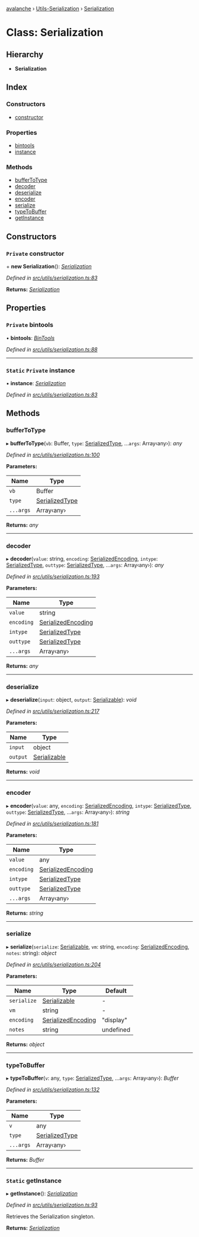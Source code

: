 [avalanche](../README.md) › [Utils-Serialization](../modules/utils_serialization.md) › [Serialization](utils_serialization.serialization.md)

# Class: Serialization

## Hierarchy

* **Serialization**

## Index

### Constructors

* [constructor](utils_serialization.serialization.md#private-constructor)

### Properties

* [bintools](utils_serialization.serialization.md#private-bintools)
* [instance](utils_serialization.serialization.md#static-private-instance)

### Methods

* [bufferToType](utils_serialization.serialization.md#buffertotype)
* [decoder](utils_serialization.serialization.md#decoder)
* [deserialize](utils_serialization.serialization.md#deserialize)
* [encoder](utils_serialization.serialization.md#encoder)
* [serialize](utils_serialization.serialization.md#serialize)
* [typeToBuffer](utils_serialization.serialization.md#typetobuffer)
* [getInstance](utils_serialization.serialization.md#static-getinstance)

## Constructors

### `Private` constructor

\+ **new Serialization**(): *[Serialization](utils_serialization.serialization.md)*

*Defined in [src/utils/serialization.ts:83](https://github.com/ava-labs/avalanchejs/blob/2850ce5/src/utils/serialization.ts#L83)*

**Returns:** *[Serialization](utils_serialization.serialization.md)*

## Properties

### `Private` bintools

• **bintools**: *[BinTools](utils_bintools.bintools.md)*

*Defined in [src/utils/serialization.ts:88](https://github.com/ava-labs/avalanchejs/blob/2850ce5/src/utils/serialization.ts#L88)*

___

### `Static` `Private` instance

▪ **instance**: *[Serialization](utils_serialization.serialization.md)*

*Defined in [src/utils/serialization.ts:83](https://github.com/ava-labs/avalanchejs/blob/2850ce5/src/utils/serialization.ts#L83)*

## Methods

###  bufferToType

▸ **bufferToType**(`vb`: Buffer, `type`: [SerializedType](../modules/utils_serialization.md#serializedtype), ...`args`: Array‹any›): *any*

*Defined in [src/utils/serialization.ts:100](https://github.com/ava-labs/avalanchejs/blob/2850ce5/src/utils/serialization.ts#L100)*

**Parameters:**

Name | Type |
------ | ------ |
`vb` | Buffer |
`type` | [SerializedType](../modules/utils_serialization.md#serializedtype) |
`...args` | Array‹any› |

**Returns:** *any*

___

###  decoder

▸ **decoder**(`value`: string, `encoding`: [SerializedEncoding](../modules/utils_serialization.md#serializedencoding), `intype`: [SerializedType](../modules/utils_serialization.md#serializedtype), `outtype`: [SerializedType](../modules/utils_serialization.md#serializedtype), ...`args`: Array‹any›): *any*

*Defined in [src/utils/serialization.ts:193](https://github.com/ava-labs/avalanchejs/blob/2850ce5/src/utils/serialization.ts#L193)*

**Parameters:**

Name | Type |
------ | ------ |
`value` | string |
`encoding` | [SerializedEncoding](../modules/utils_serialization.md#serializedencoding) |
`intype` | [SerializedType](../modules/utils_serialization.md#serializedtype) |
`outtype` | [SerializedType](../modules/utils_serialization.md#serializedtype) |
`...args` | Array‹any› |

**Returns:** *any*

___

###  deserialize

▸ **deserialize**(`input`: object, `output`: [Serializable](utils_serialization.serializable.md)): *void*

*Defined in [src/utils/serialization.ts:217](https://github.com/ava-labs/avalanchejs/blob/2850ce5/src/utils/serialization.ts#L217)*

**Parameters:**

Name | Type |
------ | ------ |
`input` | object |
`output` | [Serializable](utils_serialization.serializable.md) |

**Returns:** *void*

___

###  encoder

▸ **encoder**(`value`: any, `encoding`: [SerializedEncoding](../modules/utils_serialization.md#serializedencoding), `intype`: [SerializedType](../modules/utils_serialization.md#serializedtype), `outtype`: [SerializedType](../modules/utils_serialization.md#serializedtype), ...`args`: Array‹any›): *string*

*Defined in [src/utils/serialization.ts:181](https://github.com/ava-labs/avalanchejs/blob/2850ce5/src/utils/serialization.ts#L181)*

**Parameters:**

Name | Type |
------ | ------ |
`value` | any |
`encoding` | [SerializedEncoding](../modules/utils_serialization.md#serializedencoding) |
`intype` | [SerializedType](../modules/utils_serialization.md#serializedtype) |
`outtype` | [SerializedType](../modules/utils_serialization.md#serializedtype) |
`...args` | Array‹any› |

**Returns:** *string*

___

###  serialize

▸ **serialize**(`serialize`: [Serializable](utils_serialization.serializable.md), `vm`: string, `encoding`: [SerializedEncoding](../modules/utils_serialization.md#serializedencoding), `notes`: string): *object*

*Defined in [src/utils/serialization.ts:204](https://github.com/ava-labs/avalanchejs/blob/2850ce5/src/utils/serialization.ts#L204)*

**Parameters:**

Name | Type | Default |
------ | ------ | ------ |
`serialize` | [Serializable](utils_serialization.serializable.md) | - |
`vm` | string | - |
`encoding` | [SerializedEncoding](../modules/utils_serialization.md#serializedencoding) | "display" |
`notes` | string | undefined |

**Returns:** *object*

___

###  typeToBuffer

▸ **typeToBuffer**(`v`: any, `type`: [SerializedType](../modules/utils_serialization.md#serializedtype), ...`args`: Array‹any›): *Buffer*

*Defined in [src/utils/serialization.ts:132](https://github.com/ava-labs/avalanchejs/blob/2850ce5/src/utils/serialization.ts#L132)*

**Parameters:**

Name | Type |
------ | ------ |
`v` | any |
`type` | [SerializedType](../modules/utils_serialization.md#serializedtype) |
`...args` | Array‹any› |

**Returns:** *Buffer*

___

### `Static` getInstance

▸ **getInstance**(): *[Serialization](utils_serialization.serialization.md)*

*Defined in [src/utils/serialization.ts:93](https://github.com/ava-labs/avalanchejs/blob/2850ce5/src/utils/serialization.ts#L93)*

Retrieves the Serialization singleton.

**Returns:** *[Serialization](utils_serialization.serialization.md)*
